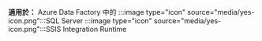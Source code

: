 <Token>**適用於：** Azure Data Factory 中的 :::image type="icon" source="media/yes-icon.png":::SQL Server :::image type="icon" source="media/yes-icon.png":::SSIS Integration Runtime</Token>
